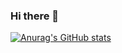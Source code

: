 ### Hi there 👋
[![Anurag's GitHub stats](https://github-readme-stats.vercel.app/api?username=haritsrizkall)](https://github.com/anuraghazra/github-readme-stats)

<!--
**haritsrizkall/haritsrizkall** is a ✨ _special_ ✨ repository because its `README.md` (this file) appears on your GitHub profile.

Here are some ideas to get you started:

- 🔭 I’m currently working on ...
- 🌱 I’m currently learning ...
- 👯 I’m looking to collaborate on ...
- 🤔 I’m looking for help with ...
- 💬 Ask me about ...
- 📫 How to reach me: ...
- 😄 Pronouns: ...
- ⚡ Fun fact: ...
-->

